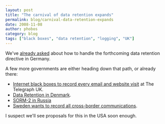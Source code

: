 ```yaml
---
layout: post
title: "The carnival of data retention expands"
permalink: blog/carnival-data-retention-expands
date: 2008-11-08
author: phobos
category: blog
tags: ["black boxes", "data retention", "logging", "UK"]
---
```


We've [already asked](https://blog.torproject.org/blog/tor,-germany,-and-data-retention) about how to handle the forthcoming data retention directive in Germany.

A few more governments are either heading down that path, or already there:

- [Internet black boxes to record every email and website visit](http://www.telegraph.co.uk/news/uknews/3384743/Internet-black-boxes-to-record-every-email-and-website-visit.html) at The Telegraph UK.
- [Data Retention in Denmark](http://en.wikipedia.org/wiki/Telecommunications_data_retention#Data_retention_in_Denmark).
- [SORM-2 in Russia](http://en.wikipedia.org/wiki/SORM#SORM-2)
- [Sweden wants to record all cross-border communications](http://www.regeringen.se/sb/d/8670/a/78367).

I suspect we'll see proposals for this in the USA soon enough.

